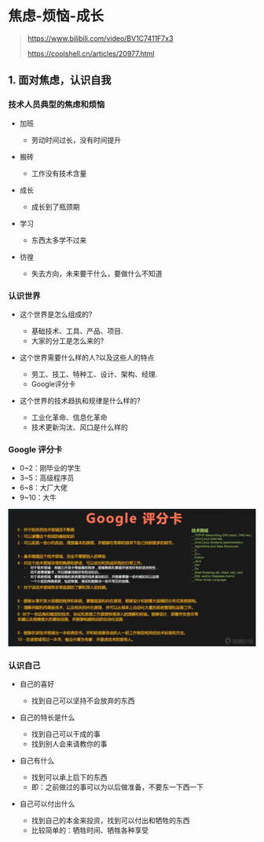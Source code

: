 # 焦虑-烦恼-成长

> https://www.bilibili.com/video/BV1C7411F7x3
>
> https://coolshell.cn/articles/20977.html



## 1. 面对焦虑，认识自我

### 技术人员典型的焦虑和烦恼

* 加班
  * 劳动时间过长，没有时间提升

* 搬砖
  * 工作没有技术含量

* 成长
  * 成长到了瓶颈期

* 学习
  * 东西太多学不过来

* 彷徨
  * 失去方向，未来要干什么，要做什么不知道





### 认识世界

* 这个世界是怎么组成的?
  * 基础技术、工具、产品、项目.
  * 大家的分工是怎么来的?

* 这个世界需要什么样的人?以及这些人的特点
  * 劳工、技工、特种工、设计、架构、经理.
  * Google评分卡

* 这个世界的技术趋执和规律是什么样的?
  * 工业化革命、信息化革命
  * 技术更新沟汰、风口是什么样的

### Google 评分卡

* 0~2：刚毕业的学生
* 3~5：高级程序员
* 6~8：大厂大佬
* 9~10：大牛

![](assets/Google评分卡.png)



### 认识自己

* 自己的喜好
  * 找到自己可以坚持不会放弃的东西

* 自己的特长是什么
  * 找到自己可以干成的事
  * 找到别人会来请教你的事
* 自己有什么
  * 找到可以承上启下的东西
  * 即：之前做过的事可以为以后做准备，不要东一下西一下
* 自己可以付出什么
  * 找到自己的本金来投资，找到可以付出和牺牲的东西
  * 比较简单的：牺牲时间、牺牲各种享受